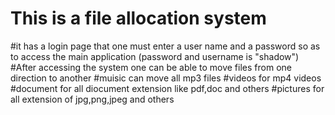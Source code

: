 # This is a file allocation system
#it has a login page that one must enter a user name and a password so as to access the main application (password and username is "shadow")
#After accessing the system one can be able to move files from one direction to another
#muisic can move all mp3 files
#videos for mp4 videos
#document for all diocument extension like pdf,doc and others
#pictures for all extension of jpg,png,jpeg and others
